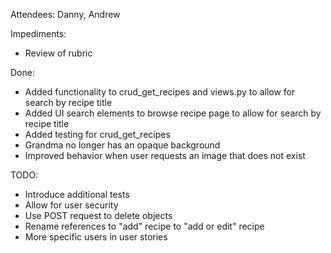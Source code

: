 Attendees: Danny, Andrew

Impediments:
* Review of rubric

Done:
* Added functionality to crud_get_recipes and views.py to allow for search by recipe title
* Added UI search elements to browse recipe page to allow for search by recipe title
* Added testing for crud_get_recipes
* Grandma no longer has an opaque background
* Improved behavior when user requests an image that does not exist

TODO:
* Introduce additional tests
* Allow for user security
* Use POST request to delete objects
* Rename references to "add" recipe to "add or edit" recipe
* More specific users in user stories
